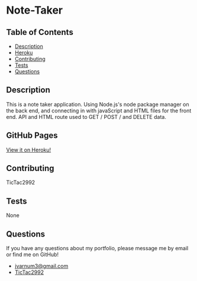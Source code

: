 # Note-Taker
## Table of Contents
* [Description](#Description)
* [Heroku](#Heroku)
* [Contributing](#Contributing)
* [Tests](#Tests)
* [Questions](#Questions)
## Description
This is a note taker application. Using Node.js's node package manager on the back end, and connecting in with javaScript and HTML files for the front end. 
API and HTML route used to GET / POST / and DELETE data.
## GitHub Pages
[View it on Heroku!](https://pure-dawn-46839.herokuapp.com/)
## Contributing
TicTac2992
## Tests
None
## Questions
If you have any questions about my portfolio, please message me by email or find me on GitHub!
* jvarnum3@gmail.com
* [TicTac2992](http://github.com/TicTac2992)
